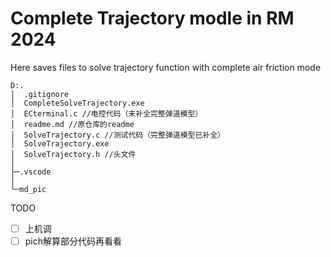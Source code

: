 # Complete Trajectory modle in RM 2024

Here saves files to solve trajectory function with complete air friction mode

```
D:.
│  .gitignore
│  CompleteSolveTrajectory.exe
│  ECterminal.c //电控代码（未补全完整弹道模型）
│  readme.md //原仓库的readme
│  SolveTrajectory.c //测试代码（完整弹道模型已补全）
│  SolveTrajectory.exe
│  SolveTrajectory.h //头文件
│
├─.vscode
│
└─md_pic

```

TODO
- [ ] 上机调
- [ ] pich解算部分代码再看看
